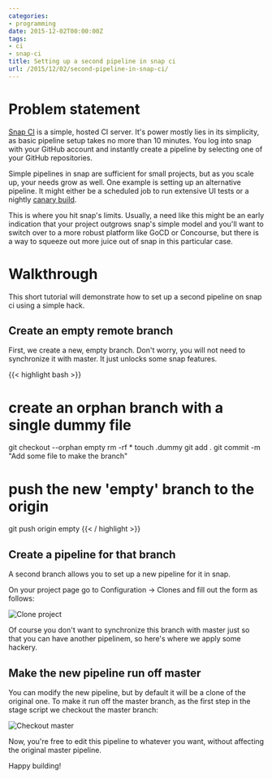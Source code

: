 ```yaml
---
categories:
- programming
date: 2015-12-02T00:00:00Z
tags:
- ci
- snap-ci
title: Setting up a second pipeline in snap ci
url: /2015/12/02/second-pipeline-in-snap-ci/
---
```


# Problem statement

[Snap CI](http://snap-ci.com) is a simple, hosted CI server. It's power mostly lies in its simplicity, as basic pipeline setup takes no more than 10 minutes. You log into snap with your GitHub account and instantly create a pipeline by selecting one of your GitHub repositories.

Simple pipelines in snap are sufficient for small projects, but as you scale up, your needs grow as well. One example is setting up an alternative pipeline. It might either be a scheduled job to run extensive UI tests or a nightly [canary build](https://www.thoughtworks.com/radar/techniques/canary-builds).

This is where you hit snap's limits. Usually, a need like this might be an early indication that your project outgrows snap's simple model and you'll want to switch over to a more robust platform like GoCD or Concourse, but there is a way to squeeze out more juice out of snap in this particular case.

# Walkthrough

This short tutorial will demonstrate how to set up a second pipeline on snap ci using a simple hack.

## Create an empty remote branch

First, we create a new, empty branch. Don't worry, you will not need to synchronize it with master. It just unlocks some snap features.

{{< highlight bash >}}
# create an orphan branch with a single dummy file
git checkout --orphan empty
rm -rf *
touch .dummy
git add .
git commit -m "Add some file to make the branch"
# push the new 'empty' branch to the origin
git push origin empty
{{< / highlight >}}

## Create a pipeline for that branch

A second branch allows you to set up a new pipeline for it in snap.

On your project page go to Configuration -> Clones and fill out the form as follows:

![Clone project](/img/blog/second-snap/clone.png)

Of course you don't want to synchronize this branch with master just so that you can have another pipelinem, so here's where we apply some hackery.

## Make the new pipeline run off master

You can modify the new pipeline, but by default it will be a clone of the original one. To make it run off the master branch, as the first step in the stage script we checkout the master branch:

![Checkout master](/img/blog/second-snap/master.png)

Now, you're free to edit this pipeline to whatever you want, without affecting the original master pipeline.

Happy building!
